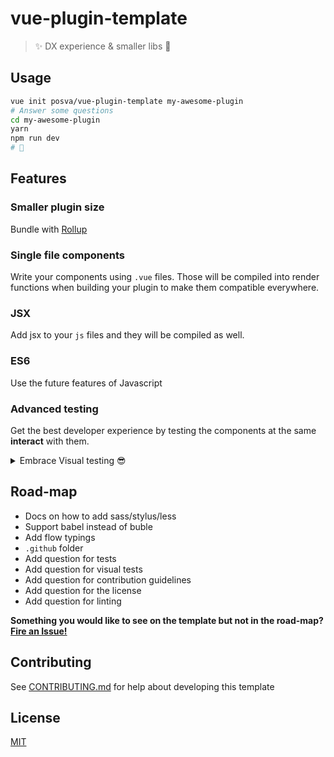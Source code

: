# vue-plugin-template

> ✨ DX experience & smaller libs 🚀


## Usage

```bash
vue init posva/vue-plugin-template my-awesome-plugin
# Answer some questions
cd my-awesome-plugin
yarn
npm run dev
# 🎉
```

## Features

### Smaller plugin size
Bundle with [Rollup](https://github.com/rollup/rollup)

### Single file components
Write your components using `.vue` files. Those will be compiled into render
functions when building your plugin to make them compatible everywhere.

### JSX
Add jsx to your `js` files and they will be compiled as well.

### ES6
Use the future features of Javascript

### Advanced testing
Get the best developer experience by testing the components at the same
**interact** with them.
<details> <summary>Embrace Visual testing
😎</summary>
![visual testing](https://cloud.githubusercontent.com/assets/664177/21402771/504f94de-c7ba-11e6-9b10-3c9833a7e316.gif) </details>

## Road-map

- Docs on how to add sass/stylus/less
- Support babel instead of buble
- Add flow typings
- `.github` folder
- Add question for tests
- Add question for visual tests
- Add question for contribution guidelines 
- Add question for the license
- Add question for linting

**Something you would like to see on the template but not in the
road-map?
[Fire an Issue!](https://github.com/posva/vue-plugin-template/issues/new)**

## Contributing


See [CONTRIBUTING.md](CONTRIBUTING.md) for help about developing this template

## License

[MIT](http://opensource.org/licenses/MIT)
